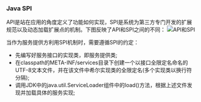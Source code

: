 ### Java SPI

API是站在应用的角度定义了功能如何实现，SPI是系统为第三方专门开发的扩展规范以及动态加载扩展点的机制。下图反映了API和SPI之间的不同：
![API和SPI](../images/apiandspi.png "API和SPI")

当作为服务提供方利用SPI机制时，需要遵循SPI的约定：
  * 先编写好服务接口的实现类，即服务提供类;
  * 在classpath的META-INF/services目录下创建一个以接口全限定名命名的UTF-8文本文件，并在该文件中希尔实现类的全限定名(多个实现类以换行符分隔);
  * 调用JDK中的java.util.ServiceLoader组件中的load()方法，根据上述文件发现并加载具体的服务实现;
  
